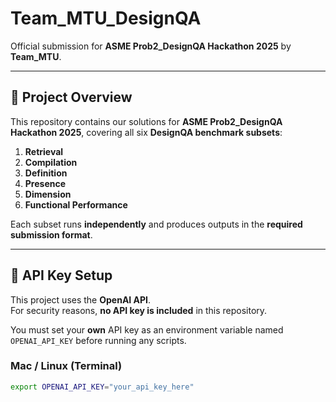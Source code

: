 # **Team_MTU_DesignQA**  
Official submission for **ASME Prob2_DesignQA Hackathon 2025** by **Team_MTU**.  

---

## **📌 Project Overview**  
This repository contains our solutions for **ASME Prob2_DesignQA Hackathon 2025**, covering all six **DesignQA benchmark subsets**:  

1. **Retrieval**  
2. **Compilation**  
3. **Definition**  
4. **Presence**  
5. **Dimension**  
6. **Functional Performance**  

Each subset runs **independently** and produces outputs in the **required submission format**.  

---

## **🔑 API Key Setup**  
This project uses the **OpenAI API**.  
For security reasons, **no API key is included** in this repository.  

You must set your **own** API key as an environment variable named `OPENAI_API_KEY` before running any scripts.  

### **Mac / Linux (Terminal)**  
```bash
export OPENAI_API_KEY="your_api_key_here"

